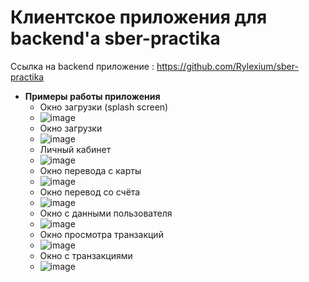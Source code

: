 # Клиентское приложения для backend'a sber-practika
Ссылка на backend приложение : https://github.com/Rylexium/sber-practika
 + __Примеры работы приложения__
    - Окно загрузки (splash screen)
    * ![image](https://user-images.githubusercontent.com/84678136/188431438-54c580e7-e173-46ff-bb61-9c3c54733658.png)
    - Окно загрузки 
    * ![image](https://user-images.githubusercontent.com/84678136/188431538-8ba1eee0-7994-47a7-8907-74052a08a15b.png)
    - Личный кабинет 
    * ![image](https://user-images.githubusercontent.com/84678136/188431592-ff95f740-cb6c-42c8-b947-694495e7c171.png)
    - Окно перевода с карты 
    * ![image](https://user-images.githubusercontent.com/84678136/188431623-0a72328f-3da4-4963-9d71-6eee833c7374.png)
    - Окно перевод со счёта 
    * ![image](https://user-images.githubusercontent.com/84678136/188431779-9cb56aab-9bd2-4a26-b641-7287c14c75fe.png)
    - Окно с данными пользователя 
    * ![image](https://user-images.githubusercontent.com/84678136/188431752-7fb98e00-cac0-45f8-b934-a85fdda25709.png)
    - Окно просмотра транзакций 
    * ![image](https://user-images.githubusercontent.com/84678136/188431798-2248a3b2-1b7e-4f47-83be-49d4be397474.png)
    - Окно с транзакциями 
    * ![image](https://user-images.githubusercontent.com/84678136/188431816-c60d05b1-b37c-43dc-b561-2ade0b382292.png)
